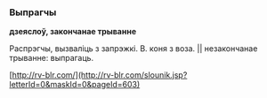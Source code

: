 ### Выпрагчы
**дзеяслоў, закончанае трыванне**

Распрэгчы, вызваліць з запрэжкі. В. коня з воза. || незакончанае трыванне: выпрагаць.

<a rel="author">[http://rv-blr.com/](http://rv-blr.com/slounik.jsp?letterId=0&maskId=0&pageId=603)</a>
